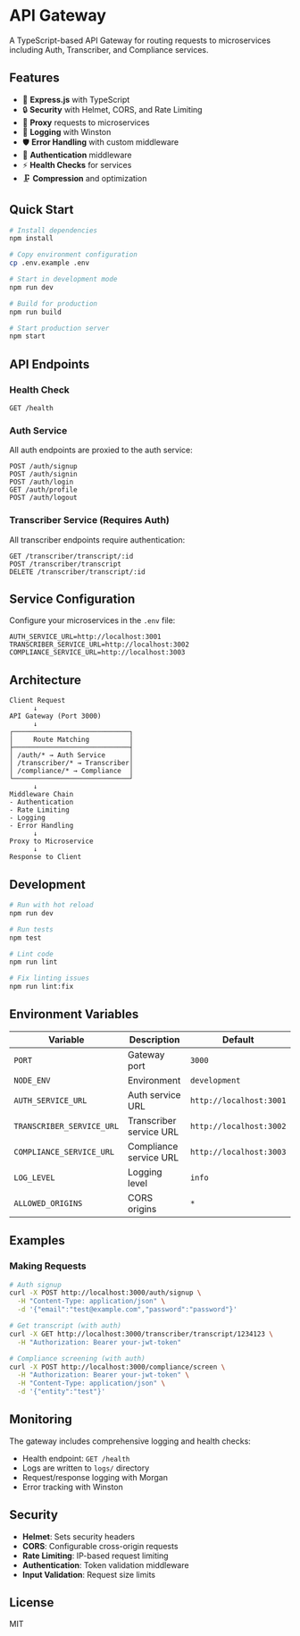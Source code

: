 # API Gateway

A TypeScript-based API Gateway for routing requests to microservices including Auth, Transcriber, and Compliance services.

## Features

- 🚀 **Express.js** with TypeScript
- 🔒 **Security** with Helmet, CORS, and Rate Limiting
- 🔄 **Proxy** requests to microservices
- 📝 **Logging** with Winston
- 🛡️ **Error Handling** with custom middleware
- 🔐 **Authentication** middleware
- ⚡ **Health Checks** for services
- 🗜️ **Compression** and optimization

## Quick Start

```bash
# Install dependencies
npm install

# Copy environment configuration
cp .env.example .env

# Start in development mode
npm run dev

# Build for production
npm run build

# Start production server
npm start
```

## API Endpoints

### Health Check
```
GET /health
```

### Auth Service
All auth endpoints are proxied to the auth service:
```
POST /auth/signup
POST /auth/signin
POST /auth/login
GET /auth/profile
POST /auth/logout
```

### Transcriber Service (Requires Auth)
All transcriber endpoints require authentication:
```
GET /transcriber/transcript/:id
POST /transcriber/transcript
DELETE /transcriber/transcript/:id
```

## Service Configuration

Configure your microservices in the `.env` file:

```env
AUTH_SERVICE_URL=http://localhost:3001
TRANSCRIBER_SERVICE_URL=http://localhost:3002
COMPLIANCE_SERVICE_URL=http://localhost:3003
```

## Architecture

```
Client Request
      ↓
API Gateway (Port 3000)
      ↓
┌─────────────────────────────┐
│     Route Matching          │
├─────────────────────────────┤
│ /auth/* → Auth Service      │
│ /transcriber/* → Transcriber│ 
│ /compliance/* → Compliance  │
└─────────────────────────────┘
      ↓
Middleware Chain
- Authentication
- Rate Limiting  
- Logging
- Error Handling
      ↓
Proxy to Microservice
      ↓
Response to Client
```

## Development

```bash
# Run with hot reload
npm run dev

# Run tests
npm test

# Lint code
npm run lint

# Fix linting issues
npm run lint:fix
```

## Environment Variables

| Variable | Description | Default |
|----------|-------------|---------|
| `PORT` | Gateway port | `3000` |
| `NODE_ENV` | Environment | `development` |
| `AUTH_SERVICE_URL` | Auth service URL | `http://localhost:3001` |
| `TRANSCRIBER_SERVICE_URL` | Transcriber service URL | `http://localhost:3002` |
| `COMPLIANCE_SERVICE_URL` | Compliance service URL | `http://localhost:3003` |
| `LOG_LEVEL` | Logging level | `info` |
| `ALLOWED_ORIGINS` | CORS origins | `*` |

## Examples

### Making Requests

```bash
# Auth signup
curl -X POST http://localhost:3000/auth/signup \
  -H "Content-Type: application/json" \
  -d '{"email":"test@example.com","password":"password"}'

# Get transcript (with auth)
curl -X GET http://localhost:3000/transcriber/transcript/1234123 \
  -H "Authorization: Bearer your-jwt-token"

# Compliance screening (with auth)  
curl -X POST http://localhost:3000/compliance/screen \
  -H "Authorization: Bearer your-jwt-token" \
  -H "Content-Type: application/json" \
  -d '{"entity":"test"}'
```

## Monitoring

The gateway includes comprehensive logging and health checks:

- Health endpoint: `GET /health`
- Logs are written to `logs/` directory
- Request/response logging with Morgan
- Error tracking with Winston

## Security

- **Helmet**: Sets security headers
- **CORS**: Configurable cross-origin requests
- **Rate Limiting**: IP-based request limiting
- **Authentication**: Token validation middleware
- **Input Validation**: Request size limits

## License

MIT
